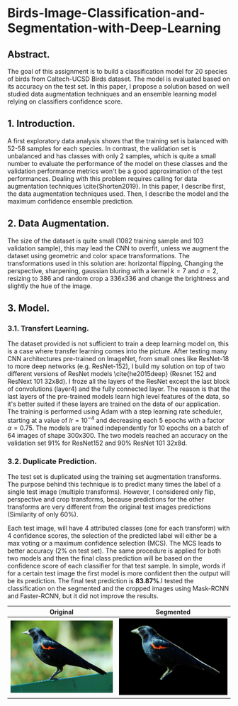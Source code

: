 # Birds-Image-Classification-and-Segmentation-with-Deep-Learning


## Abstract.
The goal of this assignment is to build a classification model for 20 species of birds from  Caltech-UCSD Birds dataset. The model is evaluated based on its accuracy on the test set. In this paper, I propose a solution based on well studied data augmentation techniques and an ensemble learning model relying on classifiers confidence score.

## 1. Introduction.
A first exploratory data analysis shows that the training set is balanced with 52-58 samples for each species. In contrast, the validation set is unbalanced and has classes with only 2 samples, which is quite a small number to evaluate the performance of the model on these classes and the validation performance metrics won't be a good approximation of the test performances. Dealing with this problem requires calling for data augmentation techniques \cite{Shorten2019}. In this paper, I describe first, the data augmentation techniques used. Then, I describe the model and the maximum confidence ensemble prediction.

## 2. Data Augmentation.
The size of the dataset is quite small (1082 training sample and 103 validation sample), this may lead the CNN to overfit, unless we augment the dataset using geometric and color space transformations.
The transformations used in this solution are: horizontal flipping, Changing the perspective, sharpening, gaussian bluring with a kernel $k=7$ and $\sigma=2$, resizing to 386 and random crop a 336x336 and change the brightness and slightly the hue of the image.

## 3. Model.

### 3.1. Transfert Learning.
The dataset provided is not sufficient to train a deep learning model on, this is a case where transfer learning comes into the picture. 
After testing many CNN architectures pre-trained on ImageNet, from small ones like ResNet-18 to more deep networks (e.g. ResNet-152), I build my solution on top of two different versions of ResNet models \cite{he2015deep} (Resnet 152 and ResNext 101 32x8d). I froze all the layers of the ResNet except the last block of convolutions (layer4) and the fully connected layer. The reason is that the last layers of the pre-trained models learn high level features of the data, so it's better suited if these layers are trained on the data of our application. The training is performed using Adam with a step learning rate scheduler, starting at a value of $lr=10^{-4}$ and decreasing each 5 epochs with a factor $\alpha = 0.75$. The models are trained independently for 10 epochs on a batch of 64 images of shape 300x300. The two models reached an accuracy on the validation set 91\% for ResNet152 and 90\% ResNet 101 32x8d.

### 3.2. Duplicate Prediction.
The test set is duplicated using the training set augmentation transforms. The purpose behind this technique is to predict many times the label of a single test image (multiple transforms).
However, I considered only flip, perspective and crop transforms, because predictions for the other transforms are very different from the original test images predictions (Similarity of only 60\%).

Each test image, will have 4 attributed classes (one for each transform) with 4 confidence scores, the selection of the predicted label will either be a max voting or a maximum confidence selection (MCS). The MCS leads to better accuracy (2\% on test set). The same procedure is applied for both two models and then the final class prediction will be based on the confidence score of each classifier for that test sample. In simple, words if for a certain test image the first model is more confident then the output will be its prediction. The final test prediction is $\mathbf{83.87\%}$.I tested the classification on the segmented and the cropped images using Mask-RCNN and Faster-RCNN, but it did not improve the results.

  |Original|         Segmented         |
  |:-------------------------:|:---:|
|![](/Images/Original.jpg) |![](/Images/Segmented.jpg) |
